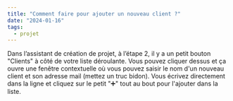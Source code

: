```yaml
---
title: "Comment faire pour ajouter un nouveau client ?"
date: "2024-01-16"
tags:
  - projet
---
```


Dans l’assistant de création de projet, à l’étape 2, il y a un petit bouton "Clients" à côté de votre liste déroulante. Vous pouvez cliquer dessus et ça ouvre une fenêtre contextuelle où vous pouvez saisir le nom d'un nouveau client et son adresse mail (mettez un truc bidon). Vous écrivez directement dans la ligne et cliquez sur le petit "➕" tout au bout pour l'ajouter dans la liste.

